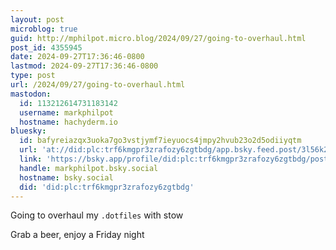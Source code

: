 ```yaml
---
layout: post
microblog: true
guid: http://mphilpot.micro.blog/2024/09/27/going-to-overhaul.html
post_id: 4355945
date: 2024-09-27T17:36:46-0800
lastmod: 2024-09-27T17:36:46-0800
type: post
url: /2024/09/27/going-to-overhaul.html
mastodon:
  id: 113212614731183142
  username: markphilpot
  hostname: hachyderm.io
bluesky:
  id: bafyreiazqx3uoka7go3vstjymf7ieyuocs4jmpy2hvub23o2d5odiiyqtm
  url: 'at://did:plc:trf6kmgpr3zrafozy6zgtbdg/app.bsky.feed.post/3l56k2owiy223'
  link: 'https://bsky.app/profile/did:plc:trf6kmgpr3zrafozy6zgtbdg/post/3l56k2owiy223'
  handle: markphilpot.bsky.social
  hostname: bsky.social
  did: 'did:plc:trf6kmgpr3zrafozy6zgtbdg'
---
```

Going to overhaul my `.dotfiles` with stow

Grab a beer, enjoy a Friday night

